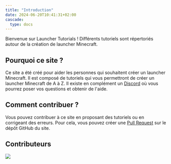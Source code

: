 ```yaml
---
title: "Introduction"
date: 2024-06-20T10:41:31+02:00
cascade:
  type: docs
---
```


Bienvenue sur Launcher Tutorials ! Différents tutoriels sont répertoriés autour de la création de launcher Minecraft.
<!--more-->

## Pourquoi ce site ?

Ce site a été créé pour aider les personnes qui souhaitent créer un launcher Minecraft. Il est composé de tutoriels qui vous permettront de créer un launcher Minecraft de A à Z. Il existe en complément un [Discord](https://discord.gg/SAy4bVQgHD) où vous pourrez poser vos questions et obtenir de l'aide.

## Comment contribuer ?

Vous pouvez contribuer à ce site en proposant des tutoriels ou en corrigeant des erreurs. Pour cela, vous pouvez créer une
[Pull Request](https://github.com/bricklou/launcher-tutorials/pulls) sur le dépôt GitHub du site.

## Contributeurs

[![](https://contrib.rocks/image?repo=bricklou/launcher-tutorials)](https://github.com/bricklou/launcher-tutorials/graphs/contributors)
